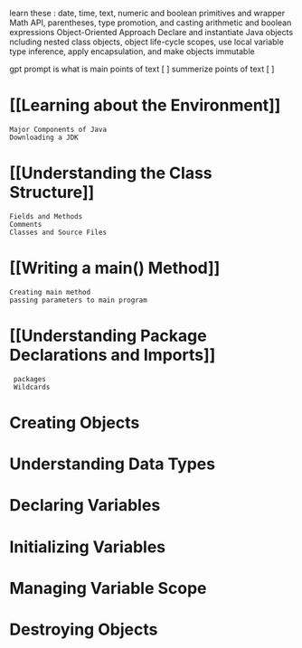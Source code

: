 

learn these :
date, time, text, numeric and boolean
primitives and wrapper
Math API,
parentheses, type promotion, and casting
arithmetic and boolean expressions
Object-Oriented Approach
Declare and instantiate Java objects
ncluding nested class objects,
object life-cycle
scopes, use local variable type inference,
apply encapsulation, and make objects immutable




gpt prompt is
what is main points of text [ ]
summerize points of text [ ]

# [[Learning about the Environment]]
	Major Components of Java
	Downloading a JDK
# [[Understanding the Class Structure]]
	Fields and Methods
	Comments
	Classes and Source Files
# [[Writing a main() Method]]
	Creating main method
	passing parameters to main program
# [[Understanding Package Declarations and Imports]]
	 packages
	 Wildcards
# Creating Objects
# Understanding Data Types
# Declaring Variables
# Initializing Variables
# Managing Variable Scope
# Destroying Objects
